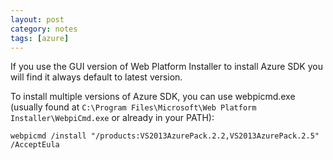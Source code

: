 ```yaml
---
layout: post
category: notes
tags: [azure]
---
```


If you use the GUI version of Web Platform Installer to install Azure SDK you will find it always default to latest version.

To install multiple versions of Azure SDK, you can use webpicmd.exe (usually found at `C:\Program Files\Microsoft\Web Platform Installer\WebpiCmd.exe` or already in your PATH):

    webpicmd /install "/products:VS2013AzurePack.2.2,VS2013AzurePack.2.5" /AcceptEula


